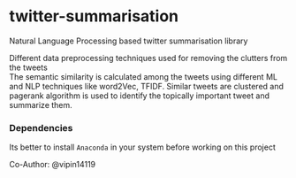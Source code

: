 # twitter-summarisation

Natural Language Processing based twitter summarisation library

Different data preprocessing techniques used for removing the clutters from the tweets  
The semantic similarity is calculated among the tweets using different ML and NLP 
techniques like word2Vec, TFIDF. Similar tweets are clustered and pagerank algorithm is 
used to identify the topically important tweet and summarize them. 

### Dependencies
Its better to install `Anaconda` in your system before working on this project

Co-Author: @vipin14119

